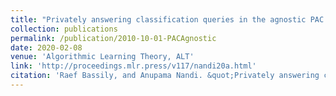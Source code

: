 ```yaml
---
title: "Privately answering classification queries in the agnostic PAC model."
collection: publications
permalink: /publication/2010-10-01-PACAgnostic
date: 2020-02-08
venue: 'Algorithmic Learning Theory, ALT'
link: 'http://proceedings.mlr.press/v117/nandi20a.html'
citation: 'Raef Bassily, and Anupama Nandi. &quot;Privately answering classification queries in the agnostic PAC model. &quot; <i>Algorithmic Learning Theory, ALT</i> 2020 '
---
```

